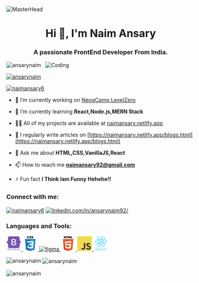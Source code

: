 ![MasterHead](https://raw.githubusercontent.com/mykolaharmash/git-jump/main/img/readme-banner.png)
<h1 align="center">Hi 👋, I'm Naim Ansary</h1>
<h3 align="center">A passionate FrontEnd Developer From India.</h3>
<img align="right" alt="Coding" width="400" src="https://present.readthedocs.io/en/latest/_images/welcome-to-coding.gif">

<p align="left"> <img src="https://komarev.com/ghpvc/?username=ansarynaim&label=Profile%20views&color=0e75b6&style=flat" alt="ansarynaim" /> </p>

<p align="left"> <a href="https://github.com/ryo-ma/github-profile-trophy"><img src="https://github-profile-trophy.vercel.app/?username=ansarynaim" alt="ansarynaim" /></a> </p>

<p align="left"> <a href="https://twitter.com/naimansary6" target="blank"><img src="https://img.shields.io/twitter/follow/naimansary6?logo=twitter&style=for-the-badge" alt="naimansary6" /></a> </p>

- 🔭 I’m currently working on [NeogCamp LevelZero](naimansary.netlify.app)

- 🌱 I’m currently learning **React,Node.js,MERN Stack**

- 👨‍💻 All of my projects are available at [naimansary.netlify.app](naimansary.netlify.app)

- 📝 I regularly write articles on [https://naimansary.netlify.app/blogs.html](https://naimansary.netlify.app/blogs.html)

- 💬 Ask me about **HTML,CSS,VanillaJS,React**

- 📫 How to reach me **naimansary92@gmail.com**

- ⚡ Fun fact **I Think Iam Funny Hehehe!!**

<h3 align="left">Connect with me:</h3>
<p align="left">
<a href="https://twitter.com/naimansary6" target="blank"><img align="center" src="https://raw.githubusercontent.com/rahuldkjain/github-profile-readme-generator/master/src/images/icons/Social/twitter.svg" alt="naimansary6" height="30" width="40" /></a>
<a href="https://linkedin.com/in/ansarynaim92/" target="blank"><img align="center" src="https://raw.githubusercontent.com/rahuldkjain/github-profile-readme-generator/master/src/images/icons/Social/linked-in-alt.svg" alt="linkedin.com/in/ansarynaim92/" height="30" width="40" /></a>
</p>

<h3 align="left">Languages and Tools:</h3>
<p align="left"> <a href="https://getbootstrap.com" target="_blank" rel="noreferrer"> <img src="https://raw.githubusercontent.com/devicons/devicon/master/icons/bootstrap/bootstrap-plain-wordmark.svg" alt="bootstrap" width="40" height="40"/> </a> <a href="https://www.w3schools.com/css/" target="_blank" rel="noreferrer"> <img src="https://raw.githubusercontent.com/devicons/devicon/master/icons/css3/css3-original-wordmark.svg" alt="css3" width="40" height="40"/> </a> <a href="https://www.figma.com/" target="_blank" rel="noreferrer"> <img src="https://www.vectorlogo.zone/logos/figma/figma-icon.svg" alt="figma" width="40" height="40"/> </a> <a href="https://www.w3.org/html/" target="_blank" rel="noreferrer"> <img src="https://raw.githubusercontent.com/devicons/devicon/master/icons/html5/html5-original-wordmark.svg" alt="html5" width="40" height="40"/> </a> <a href="https://developer.mozilla.org/en-US/docs/Web/JavaScript" target="_blank" rel="noreferrer"> <img src="https://raw.githubusercontent.com/devicons/devicon/master/icons/javascript/javascript-original.svg" alt="javascript" width="40" height="40"/> </a> <a href="https://reactjs.org/" target="_blank" rel="noreferrer"> <img src="https://raw.githubusercontent.com/devicons/devicon/master/icons/react/react-original-wordmark.svg" alt="react" width="40" height="40"/> </a> </p>

<p><img align="left" src="https://github-readme-stats.vercel.app/api/top-langs?username=ansarynaim&show_icons=true&locale=en&layout=compact" alt="ansarynaim" /></p>

<p>&nbsp;<img align="center" src="https://github-readme-stats.vercel.app/api?username=ansarynaim&show_icons=true&locale=en" alt="ansarynaim" /></p>

<p><img align="center" src="https://github-readme-streak-stats.herokuapp.com/?user=ansarynaim&" alt="ansarynaim" /></p>
